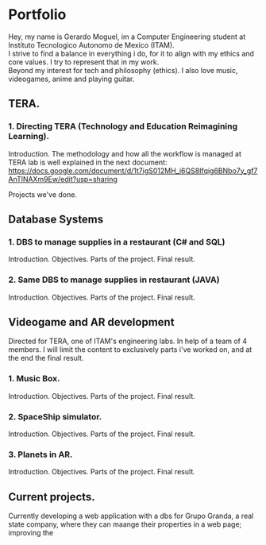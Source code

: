 # Portfolio
Hey, my name is Gerardo Moguel, im a Computer Engineering student at Instituto Tecnologico Autonomo de Mexico (ITAM).  
I strive to find a balance in everything i do, for it to align with my ethics and core values. I try to represent that in my work.  
Beyond my interest for tech and philosophy (ethics). I also love music, videogames, anime and playing guitar.  

## TERA.
### 1. Directing TERA (Technology and Education Reimagining Learning).
   Introduction. 
   The methodology and how all the workflow is managed at TERA lab is well explained in the next document:
   https://docs.google.com/document/d/1t7igS012MH_i6QS8Ifqig6BNbo7y_gf7AnTlNAXm9Ew/edit?usp=sharing

   Projects we've done.
   
   
## Database Systems
### 1. DBS to manage supplies in a restaurant (C# and SQL)
   Introduction.
     Objectives.
   Parts of the project.
   Final result.
   
### 2. Same DBS to manage supplies in restaurant (JAVA)
  Introduction.
     Objectives.
   Parts of the project.
   Final result.
   
## Videogame and AR development
Directed for TERA, one of ITAM's engineering labs.
In help of a team of 4 members.
I will limit the content to exclusively parts i've worked on, and at the end the final result.

### 1. Music Box.
  Introduction.
    Objectives.
  Parts of the project.
  Final result.

### 2. SpaceShip simulator.
  Introduction.
    Objectives.
  Parts of the project.
  Final result.

### 3. Planets in AR.
  Introduction.
    Objectives.
  Parts of the project.
  Final result. 

## Current projects.
Currently developing a web application with a dbs for Grupo Granda, a real state company, where they can maange their properties in a web page; improving the 
